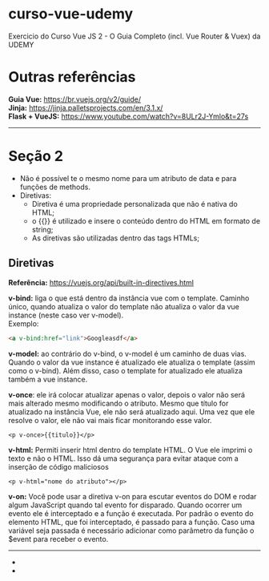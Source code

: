 # curso-vue-udemy
Exercicio do Curso Vue JS 2 - O Guia Completo (incl. Vue Router &amp; Vuex) da UDEMY

# Outras referências

__Guia Vue:__ https://br.vuejs.org/v2/guide/  
__Jinja:__ https://jinja.palletsprojects.com/en/3.1.x/  
__Flask + VueJS:__ https://www.youtube.com/watch?v=8ULr2J-Ymlo&t=27s  

---

# Seção 2
- Não é possível te o mesmo nome para um atributo de data e para funções de methods.
- Diretivas:
  - Diretiva é uma propriedade personalizada que não é nativa do HTML;
  - o {{}} é utilizado e insere o conteúdo dentro do HTML em formato de string;
  - As diretivas são utilizadas dentro das tags HTMLs; 

    

## Diretivas
__Referência:__ https://vuejs.org/api/built-in-directives.html   

__v-bind:__ liga o que está dentro da instância vue com o template. Caminho único, quando atualiza o valor do template não atualiza o valor da vue instance (neste caso ver v-model).   
Exemplo:
```html
<a v-bind:href="link">Googleasdf</a> 
``` 

__v-model:__ ao contrário do v-bind, o v-model é um caminho de duas vias. Quando o valor da vue instance é atualizado ele atualiza o template (assim como o v-bind). Além disso, caso o template for atualizado ele atualiza também a vue instance.  

__v-once__: ele irá colocar atualizar apenas o valor, depois o valor não será mais alterado mesmo modificando o atributo. Mesmo que título for atualizado na instância Vue, ele não será atualizado aqui. Uma vez que ele resolve o valor, ele não vai mais ficar monitorando esse valor.
```
<p v-once>{{titulo}}</p>
```

__v-html:__ Permiti inserir html dentro do template HTML. O Vue ele imprimi o texto e não o HTML. Isso dá uma segurança para evitar ataque com a inserção de código maliciosos
```
<p v-html="nome do atributo"></p>
```

__v-on:__ Você pode usar a diretiva v-on para escutar eventos do DOM e rodar algum JavaScript quando tal evento for disparado.  Quando ocorrer um evento ele é interceptado e a função é executada. Por padrão o evento do elemento HTML, que foi interceptado, é passado para a função. Caso uma variável seja passada é necessário adicionar como parâmetro da função o $event para receber o evento.   

---

- 
- 